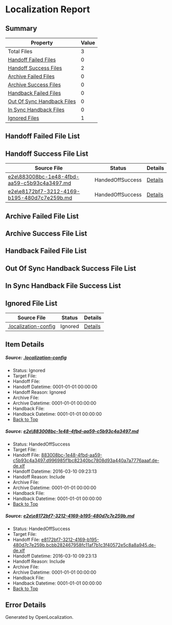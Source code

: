 # <a name='report-top'></a> Localization Report

## Summary
 Property | Value 
 -------- | ----- 
 Total Files | 3
[ Handoff Failed Files ](#handoff-failed-list)| 0
[ Handoff Success Files ](#handoff-success-list)| 2
[ Archive Failed Files ](#archive-failed-list)| 0
[ Archive Success Files ](#archive-success-list)| 0
[ Handback Failed Files ](#handback-failed-list)| 0
[ Out Of Sync Handback Files ](#outofsync-handback-success-list)| 0
[ In Sync Handback Files ](#insync-handback-success-list)| 0
[ Ignored Files ](#ignored-list)| 1

## <a name='handoff-failed-list'></a> Handoff Failed File List

## <a name='handoff-success-list'></a> Handoff Success File List
 Source File | Status | Details 
 ----------- | ------ | ------- 
 [e2e\883008bc-1e48-4fbd-aa59-c5b93c4a3497.md](https://github.com/OpenLocalizationTest/oltest/blob/164a4c9bf3bd70dc428f78e9b9fb854cd6fda3f4/e2e/883008bc-1e48-4fbd-aa59-c5b93c4a3497.md) | HandedOffSuccess | [Details](#ca7dd0ffafb221f8a594e1dbd52050cbb91923931)
 [e2e\e8172bf7-3212-4169-b195-480d7c7e259b.md](https://github.com/OpenLocalizationTest/oltest/blob/164a4c9bf3bd70dc428f78e9b9fb854cd6fda3f4/e2e/e8172bf7-3212-4169-b195-480d7c7e259b.md) | HandedOffSuccess | [Details](#74626ec643df259aee0c52ad450f110e3948a41d2)

## <a name='archive-failed-list'></a> Archive Failed File List

## <a name='archive-success-list'></a> Archive Success File List

## <a name='handback-failed-list'></a> Handback Failed File List

## <a name='outofsync-handback-success-list'></a> Out Of Sync Handback Success File List

## <a name='insync-handback-success-list'></a> In Sync Handback File Success List

## <a name='ignored-list'></a> Ignored File List
 Source File | Status | Details 
 ----------- | ------ | ------- 
 [.localization-config](https://github.com/OpenLocalizationTest/oltest/blob/164a4c9bf3bd70dc428f78e9b9fb854cd6fda3f4/.localization-config) | Ignored | [Details](#66aca4b1c2f43b14ec41e0e427345df94af1d5e10)

## Item Details
##### <a name='66aca4b1c2f43b14ec41e0e427345df94af1d5e10'></a> Source: [.localization-config](https://github.com/OpenLocalizationTest/oltest/blob/164a4c9bf3bd70dc428f78e9b9fb854cd6fda3f4/.localization-config)
* Status: Ignored
* Target File: 
* Handoff File: 
* Handoff Datetime: 0001-01-01 00:00:00
* Handoff Reason: Ignored
* Archive File: 
* Archive Datetime: 0001-01-01 00:00:00
* Handback File: 
* Handback Datetime: 0001-01-01 00:00:00
* [Back to Top](#report-top)

##### <a name='ca7dd0ffafb221f8a594e1dbd52050cbb91923931'></a> Source: [e2e\883008bc-1e48-4fbd-aa59-c5b93c4a3497.md](https://github.com/OpenLocalizationTest/oltest/blob/164a4c9bf3bd70dc428f78e9b9fb854cd6fda3f4/e2e/883008bc-1e48-4fbd-aa59-c5b93c4a3497.md)
* Status: HandedOffSuccess
* Target File: 
* Handoff File: [883008bc-1e48-4fbd-aa59-c5b93c4a3497.d996985f1bc82340bc7808d93a440a7a7776aaaf.de-de.xlf](https://github.com/OpenLocalizationTestOrg/olhandoff/blob/6fc3b54b38aae547d03fc581d197e049d39ed244/ol-handoff/OpenLocalizationTestOrg/oltest.de-de/xinjiang/ht/883008bc-1e48-4fbd-aa59-c5b93c4a3497.d996985f1bc82340bc7808d93a440a7a7776aaaf.de-de.xlf)
* Handoff Datetime: 2016-03-10 09:23:13
* Handoff Reason: Include
* Archive File: 
* Archive Datetime: 0001-01-01 00:00:00
* Handback File: 
* Handback Datetime: 0001-01-01 00:00:00
* [Back to Top](#report-top)

##### <a name='74626ec643df259aee0c52ad450f110e3948a41d2'></a> Source: [e2e\e8172bf7-3212-4169-b195-480d7c7e259b.md](https://github.com/OpenLocalizationTest/oltest/blob/164a4c9bf3bd70dc428f78e9b9fb854cd6fda3f4/e2e/e8172bf7-3212-4169-b195-480d7c7e259b.md)
* Status: HandedOffSuccess
* Target File: 
* Handoff File: [e8172bf7-3212-4169-b195-480d7c7e259b.bcbb282467958fc11af7b1c3f40572e5c8a8a945.de-de.xlf](https://github.com/OpenLocalizationTestOrg/olhandoff/blob/6fc3b54b38aae547d03fc581d197e049d39ed244/ol-handoff/OpenLocalizationTestOrg/oltest.de-de/xinjiang/ht/e8172bf7-3212-4169-b195-480d7c7e259b.bcbb282467958fc11af7b1c3f40572e5c8a8a945.de-de.xlf)
* Handoff Datetime: 2016-03-10 09:23:13
* Handoff Reason: Include
* Archive File: 
* Archive Datetime: 0001-01-01 00:00:00
* Handback File: 
* Handback Datetime: 0001-01-01 00:00:00
* [Back to Top](#report-top)


## Error Details

Generated by OpenLocalization.
